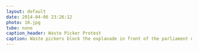 ```yaml
---
layout: default
date: 2014-04-06 23:26:12
photo: 10.jpg 
tube: none
caption_header: Waste Picker Protest
caption: Waste pickers block the explanade in front of the parliament of Montevideo. Montevideo, 08.09.14
---
```

